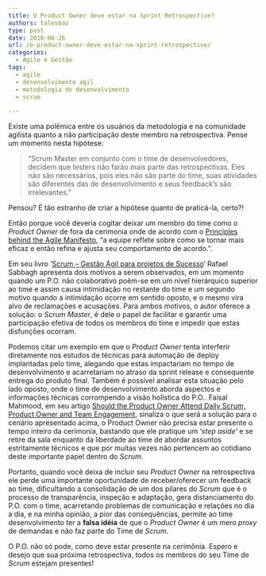 ```yaml
---
title: O Product Owner deve estar na Sprint Retrospective?
authors: talesbaz
type: post
date: 2016-06-26
url: /o-product-owner-deve-estar-na-sprint-retrospective/
categories:
  - Agile e Gestão
tags:
  - agile
  - desenvolvimento agil
  - metodologia de desenvolvimento
  - scrum

---
```

Existe uma polêmica entre os usuários da metodologia e na comunidade agilista quanto a não participação deste membro na retrospectiva. Pense um momento nesta hipótese:

> “Scrum Master em conjunto com o time de desenvolvedores, decidem que testers não farão mais parte das retrospectivas. Eles não são necessários, pois eles não são parte do time, suas atividades são diferentes das de desenvolvimento e seus feedback’s são irrelevantes.”

Pensou? É tão estranho de criar a hipótese quanto de praticá-la, certo?!
  
Então porque você deveria cogitar deixar um membro do time como o _Product Owner_ de fora da cerimonia onde de acordo com o [Principles behind the Agile Manifesto][1], “a equipe reflete sobre como se tornar mais eficaz e então refina e ajusta seu comportamento de acordo.”.

Em seu livro &#8216;[Scrum &#8211; Gestão Ágil para projetos de Sucesso][2]&#8216; Rafael Sabbagh apresenta dois motivos a serem observados, em um momento quando um P.O. não colaborativo poẽm-se em um nível hierárquico superior ao time e assim causa intimidação no restante do time e um segundo motivo quando a intimidação ocorre em sentido oposto, e o mesmo vira alvo de reclamações e acusações. Para ambos motivos, o autor oferece a solução: o _Scrum Master_, é dele o papel de facilitar e garantir uma participação efetiva de todos os membros do time e impedir que estas disfunções ocorram.

Podemos citar um exemplo em que o _Product Owner_ tenta interferir diretamente nos estudos de técnicas para automação de deploy implantadas pelo time, alegando que estas impactariam no tempo de desenvolvimento e acarretariam no atraso da sprint release e consequente entrega do produto final. Também é possível analisar esta situação pelo lado oposto, onde o time de desenvolvimento aborda aspectos e informações técnicas corrompendo a visão holística do P.O.. Faisal Mahmood, em seu artigo [Should the Product Owner Attend Daily Scrum, Product Owner and Team Engagement][3], sinaliza o que será a solução para o cenário apresentado acima, o Product Owner não precisa estar presente o tempo inteiro da cerimonia, bastando que ele pratique um &#8216;_step aside_&#8216; e se retire da sala enquanto da liberdade ao time de abordar assuntos estritamente técnicos e que por muitas vezes não pertencem ao cotidiano deste importante papel dentro do _Scrum_.

Portanto, quando você deixa de incluir seu _Product Owner_ na retrospectiva ele perde uma importante oportunidade de receber/oferecer um feedback ao time, dificultando a consolidação de um dos pilares do _Scrum_ que é o processo de transparência, inspeção e adaptação, gera distanciamento do P.O. com o time, acarretando problemas de comunicação e relações no dia a dia, e na minha opinião, a pior das consequências, permite ao time desenvolvimento ter a **falsa idéia** de que o _Product Owner_ é um mero _proxy_ de demandas e não faz parte do Time de _Scrum_.

O P.O. não só pode, como deve estar presente na cerimônia. Espero e desejo que sua próxima retrospectiva, todos os membros do seu Time de _Scrum_ estejam presentes!

 [1]: http://www.agilemanifesto.org/iso/en/principles.html
 [2]: http://amzn.to/295UAz0
 [3]: http://www.accelright.com/detail-Should-the-Product-Owner-Attend-Daily-Scrum,-Product-Owner-and-Team-Engagement_63.html#sthash.3XBtjGxD.dpuf